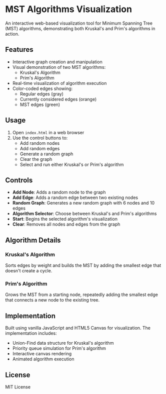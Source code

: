 # MST Algorithms Visualization

An interactive web-based visualization tool for Minimum Spanning Tree (MST) algorithms, demonstrating both Kruskal's and Prim's algorithms in action.

## Features

- Interactive graph creation and manipulation
- Visual demonstration of two MST algorithms:
  - Kruskal's Algorithm
  - Prim's Algorithm
- Real-time visualization of algorithm execution
- Color-coded edges showing:
  - Regular edges (gray)
  - Currently considered edges (orange)
  - MST edges (green)

## Usage

1. Open `index.html` in a web browser
2. Use the control buttons to:
   - Add random nodes
   - Add random edges
   - Generate a random graph
   - Clear the graph
   - Select and run either Kruskal's or Prim's algorithm

## Controls

- **Add Node**: Adds a random node to the graph
- **Add Edge**: Adds a random edge between two existing nodes
- **Random Graph**: Generates a new random graph with 6 nodes and 10 edges
- **Algorithm Selector**: Choose between Kruskal's and Prim's algorithms
- **Start**: Begins the selected algorithm's visualization
- **Clear**: Removes all nodes and edges from the graph

## Algorithm Details

### Kruskal's Algorithm

Sorts edges by weight and builds the MST by adding the smallest edge that doesn't create a cycle.

### Prim's Algorithm

Grows the MST from a starting node, repeatedly adding the smallest edge that connects a new node to the existing tree.

## Implementation

Built using vanilla JavaScript and HTML5 Canvas for visualization. The implementation includes:

- Union-Find data structure for Kruskal's algorithm
- Priority queue simulation for Prim's algorithm
- Interactive canvas rendering
- Animated algorithm execution

## License

MIT License
